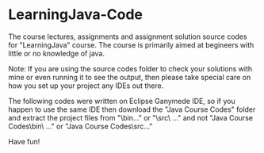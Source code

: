 # LearningJava-Code

The course lectures, assignments and assignment solution source codes for "LearningJava" course. The course is primarily aimed at begineers with little or no knowledge of java.

Note: 
If you are using the source codes folder to check your solutions with mine or even running it to see the output, then please take special care on how you set up your project any IDEs out there. 

The following codes were written on Eclipse Ganymede IDE, so if you happen to use the same IDE then download the "Java Course Codes" folder and extract the project files from "\bin\..." or "\src\ ..." and not "Java Course Codes\bin\ ..." or "Java Course Codes\src\..."

Have fun! 
